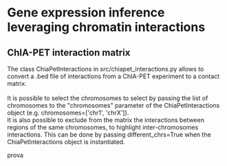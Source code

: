 # Gene expression inference leveraging chromatin interactions

## ChIA-PET interaction matrix
The class ChiaPetInteractions in src/chiapet_interactions.py allows to convert 
a .bed file of interactions from a ChIA-PET experiment to a contact matrix.<br><br>
It is possible to select the chromosomes to select by passing the list of chromosomes 
to the "chromosomes" parameter of the ChiaPetInteractions object (e.g. chromosomes=['chr1', 'chrX']).<br>
It is also possible to exclude from the matrix the interactions between regions 
of the same chromosomes, to highlight inter-chromosomes interactions. 
This can be done by passing different_chrs=True when the ChiaPetInteractions object is instantiated.

prova